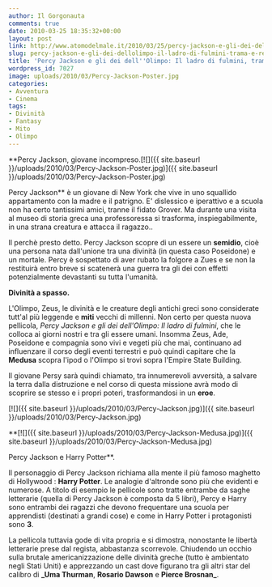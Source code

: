 ```yaml
---
author: Il Gorgonauta
comments: true
date: 2010-03-25 18:35:32+00:00
layout: post
link: http://www.atomodelmale.it/2010/03/25/percy-jackson-e-gli-dei-dellolimpo-il-ladro-di-fulmini-trama-e-recensione/
slug: percy-jackson-e-gli-dei-dellolimpo-il-ladro-di-fulmini-trama-e-recensione
title: 'Percy Jackson e gli dei dell''Olimpo: Il ladro di fulmini, trama e recensione.'
wordpress_id: 7027
image: uploads/2010/03/Percy-Jackson-Poster.jpg
categories:
- Avventura
- Cinema
tags:
- Divinità
- Fantasy
- Mito
- Olimpo
---
```


**Percy Jackson, giovane incompreso.[![]({{ site.baseurl }}/uploads/2010/03/Percy-Jackson-Poster.jpg)]({{ site.baseurl }}/uploads/2010/03/Percy-Jackson-Poster.jpg)

 Percy Jackson** è un giovane di New York che vive in uno squallido appartamento con la madre e il patrigno. E' dislessico e iperattivo e a scuola non ha certo tantissimi amici, tranne il fidato Grover. Ma durante una visita al museo di storia greca una professoressa si trasforma, inspiegabilmente, in una strana creatura e attacca il ragazzo..

Il perchè presto detto. Percy Jackson scopre di un essere un **semidio**, cioè una persona nata dall'unione tra una divinità (in questa caso Poseidone) e un mortale. Percy è sospettato di aver rubato la folgore a Zues e se non la restituirà entro breve si scatenerà una guerra tra gli dei con effetti potenzialmente devastanti su tutta l'umanità.

**Divinità a spasso.**

L'Olimpo, Zeus, le divinità e le creature degli antichi greci sono considerate tutt'al più leggende e **miti** vecchi di millenni. Non certo per questa nuova pellicola, _Percy Jackson e gli dei dell'Olimpo: Il ladro di fulmini_, che le colloca ai giorni nostri e tra gli essere umani. Insomma Zeus, Ade, Poseidone e compagnia sono vivi e vegeti più che mai, continuano ad influenzare il corso degli eventi terrestri e può quindi capitare che la **Medusa** scopra l'ipod o l'Olimpo si  trovi sopra l'Empire State Building.

Il giovane Persy sarà quindi chiamato, tra innumerevoli avversità, a salvare la terra dalla distruzione e nel corso di questa missione avrà modo di scoprire se stesso e i propri poteri, trasformandosi in un **eroe**.

[![]({{ site.baseurl }}/uploads/2010/03/Percy-Jackson.jpg)]({{ site.baseurl }}/uploads/2010/03/Percy-Jackson.jpg)

**[![]({{ site.baseurl }}/uploads/2010/03/Percy-Jackson-Medusa.jpg)]({{ site.baseurl }}/uploads/2010/03/Percy-Jackson-Medusa.jpg)

Percy Jackson e Harry Potter**.

Il personaggio di Percy Jackson richiama alla mente il più famoso maghetto di Hollywood : **Harry Potter**. Le analogie d'altronde sono più che evidenti e numerose. A titolo di esempio le pellicole sono tratte entrambe da saghe letterarie (quella di Percy Jackson è composta da 5 libri), Percy e Harry sono entrambi dei ragazzi che devono frequentare una scuola per apprendisti (destinati a grandi cose) e come in Harry Potter i protagonisti sono **3**.

La pellicola tuttavia gode di vita propria e si dimostra, nonostante le libertà letterarie prese dal regista, abbastanza scorrevole. Chiudendo un occhio sulla brutale americanizzazione delle divinità greche (tutto è ambientato negli Stati Uniti) e apprezzando un cast dove figurano tra gli altri star del calibro di **_Uma Thurman**, **Rosario Dawson** e **Pierce Brosnan_**.
